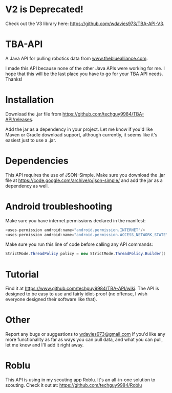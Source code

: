# V2 is Deprecated!
Check out the V3 library here: https://github.com/wdavies973/TBA-API-V3. 

# TBA-API
A Java API for pulling robotics data from www.thebluealliance.com.

I made this API because none of the other Java APIs were working for me. I hope that this
will be the last place you have to go for your TBA API needs. Thanks!

# Installation
Download the .jar file from https://github.com/techguy9984/TBA-API/releases.

Add the jar as a dependency in your project. Let me know if you'd like Maven or Gradle download support, although currently,
it seems like it's easiest just to use a .jar.

# Dependencies
This API requires the use of JSON-Simple. Make sure you download the .jar file at https://code.google.com/archive/p/json-simple/ and add the jar as a dependency as well.

# Android troubleshooting
Make sure you have internet permissions declared in the manifest:  
```java
<uses-permission android:name="android.permission.INTERNET"/> 
<uses-permission android:name="android.permission.ACCESS_NETWORK_STATE"/>
 ```

Make sure you run this line of code before calling any API commands:  
```java
StrictMode.ThreadPolicy policy = new StrictMode.ThreadPolicy.Builder().permitNetwork().build(); StrictMode.setThreadPolicy(policy);
```

# Tutorial
Find it at https://www.github.com/techguy9984/TBA-API/wiki.
The API is designed to be easy to use and fairly idiot-proof (no offense, I wish everyone designed their software like that).

# Other
Report any bugs or suggestions to wdavies973@gmail.com
If you'd like any more functionality as far as ways you can pull data, and what you can pull, let me know and I'll add it right away.

# Roblu
This API is using in my scouting app Roblu. It's an all-in-one solution to scouting.
Check it out at: https://github.com/techguy9984/Roblu
